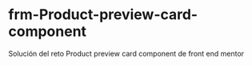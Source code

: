 # frm-Product-preview-card-component
Solución del reto Product preview card component de front end mentor
